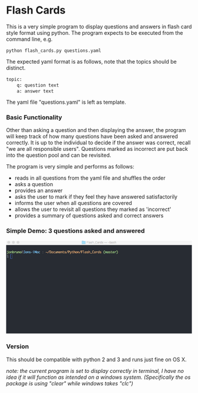 # Flash Cards
This is a very simple program to display questions and answers in flash card style format using python. The program expects to be executed from the command line, e.g.

    python flash_cards.py questions.yaml

The expected yaml format is as follows, note that the topics should be distinct.

    topic:
        q: question text
        a: answer text

The yaml file "questions.yaml" is left as template.

### Basic Functionality
Other than asking a question and then displaying the answer, the program will keep track of how many questions have been asked and answered correctly. It is up to the individual to decide if the answer was correct, recall "we are all responsible users". Questions marked as incorrect are put back into the question pool and can be revisited.

The program is very simple and performs as follows:
- reads in all questions from the yaml file and shuffles the order
- asks a question
- provides an answer
- asks the user to mark if they feel they have answered satisfactorily
- informs the user when all questions are covered
- allows the user to revisit all questions they marked as 'incorrect'
- provides a summary of questions asked and correct answers


### Simple Demo: 3 questions asked and answered
![Demo gif](https://github.com/Faraday1221/Flash_Cards/blob/master/demo.gif?raw=True)


### Version
This should be compatible with python 2 and 3 and runs just fine on OS X.

_note: the current program is set to display correctly in terminal, I have no idea if it will function as intended on a windows system. (Specifically the os package is using "clear" while windows takes "clc")_
